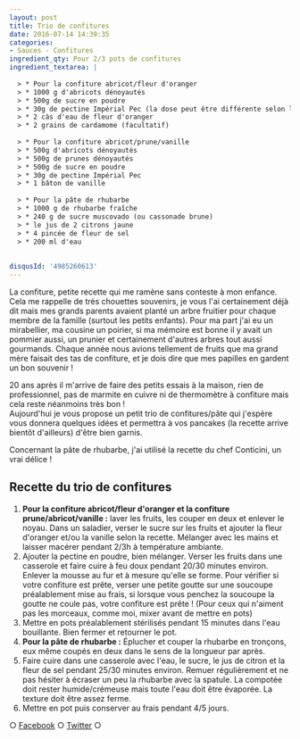 ```yaml
---
layout: post
title: Trio de confitures
date: 2016-07-14 14:39:35
categories: 
- Sauces - Confitures
ingredient_qty: Pour 2/3 pots de confitures
ingredient_textarea: |
  
  > * Pour la confiture abricot/fleur d'oranger
  > * 1000 g d'abricots dénoyautés
  > * 500g de sucre en poudre
  > * 30g de pectine Impérial Pec (la dose peut être différente selon les marques)
  > * 2 càs d'eau de fleur d'oranger
  > * 2 grains de cardamome (facultatif)
  
  > * Pour la confiture abricot/prune/vanille
  > * 500g d'abricots dénoyautés
  > * 500g de prunes dénoyautés
  > * 500g de sucre en poudre
  > * 30g de pectine Impérial Pec
  > * 1 bâton de vanille
  
  > * Pour la pâte de rhubarbe
  > * 1000 g de rhubarbe fraîche
  > * 240 g de sucre muscovado (ou cassonade brune)
  > * le jus de 2 citrons jaune
  > * 4 pincée de fleur de sel
  > * 200 ml d'eau
  
  
disqusId: '4985260613'
---
```


La confiture, petite recette qui me ramène sans conteste à mon enfance. Cela me rappelle de très chouettes souvenirs, je vous l'ai certainement déjà dit mais mes grands parents avaient planté un arbre fruitier pour chaque membre de la famille (surtout les petits enfants). Pour ma part j'ai eu un mirabellier, ma cousine un poirier, si ma mémoire est bonne il y avait un pommier aussi, un prunier et certainement d'autres arbres tout aussi gourmands. Chaque année nous avions tellement de fruits que ma grand mère faisait des tas de confiture, et je dois dire que mes papilles en gardent un bon souvenir !

20 ans après il m'arrive de faire des petits essais à la maison, rien de professionnel, pas de marmite en cuivre ni de thermomètre à confiture mais cela reste néanmoins très bon !  
Aujourd'hui je vous propose un petit trio de confitures/pâte qui j'espère vous donnera quelques idées et permettra à vos pancakes (la recette arrive bientôt d'ailleurs) d'être bien garnis.

Concernant la pâte de rhubarbe, j'ai utilisé la recette du chef Conticini, un vrai délice !

## **Recette du trio de confitures**

1.  **Pour la confiture abricot/fleur d'oranger et la confiture prune/abricot/vanille :** laver les fruits, les couper en deux et enlever le noyau. Dans un saladier, verser le sucre sur les fruits et ajouter la fleur d'oranger et/ou la vanille selon la recette. Mélanger avec les mains et laisser macérer pendant 2/3h à température ambiante.
2.  Ajouter la pectine en poudre, bien mélanger. Verser les fruits dans une casserole et faire cuire à feu doux pendant 20/30 minutes environ. Enlever la mousse au fur et à mesure qu'elle se forme. Pour vérifier si votre confiture est prête, verser une petite goutte sur une soucoupe préalablement mise au frais, si lorsque vous penchez la soucoupe la goutte ne coule pas, votre confiture est prête ! (Pour ceux qui n'aiment pas les morceaux, comme moi, mixer avant de mettre en pots)
3.  Mettre en pots préalablement stérilisés pendant 15 minutes dans l'eau bouillante. Bien fermer et retourner le pot.
4.  **Pour la pâte de rhubarbe :** Éplucher et couper la rhubarbe en tronçons, eux même coupés en deux dans le sens de la longueur par après.
5.  Faire cuire dans une casserole avec l'eau, le sucre, le jus de citron et la fleur de sel pendant 25/30 minutes environ. Remuer régulièrement et ne pas hésiter à écraser un peu la rhubarbe avec la spatule. La compotée doit rester humide/crémeuse mais toute l'eau doit être évaporée. La texture doit être assez ferme.
6.  Mettre en pot puis conserver au frais pendant 4/5 jours.

○ [Facebook](https://www.facebook.com/crokmou.blog) ○ [Twitter](https://twitter.com/Crokmou) ○
